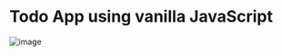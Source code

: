 # Todo App using vanilla JavaScript
![image](https://user-images.githubusercontent.com/25588298/110634361-10cf4100-81d4-11eb-8fc0-57771ef3c2e9.png)
